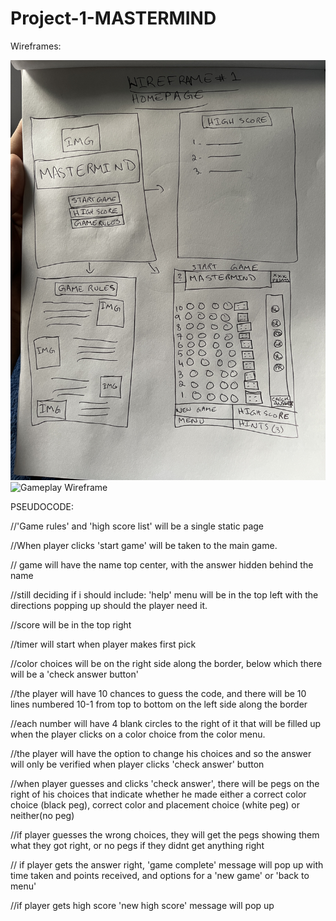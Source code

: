 # Project-1-MASTERMIND
Wireframes:

![Homepage Wireframe](imgs/wireframe1.jpg)
![Gameplay Wireframe](imgs/wireframe2.jpg)



PSEUDOCODE:

//'Game rules' and 'high score list' will be a single static page

//When player clicks 'start game' will be taken to the main game.


// game will have the name top center, with the answer hidden behind the name

//still deciding if i should include: 'help' menu will be in the top left with the directions popping up should the player need it.

//score will be in the top right

//timer will start when player makes first pick

//color choices will be on the right side along the border, below which there will be a 'check answer button'

//the player will have 10 chances to guess the code, and there will be 10 lines numbered 10-1 from top to bottom on the left side along the border

//each number will have 4 blank circles to the right of it that will be filled up when the player clicks on a color choice from the color menu.

//the player will have the option to change his choices and so the answer will only be verified when player clicks 'check answer' button

//when player guesses and clicks 'check answer', there will be pegs on the right of his choices that indicate whether he made either a correct color choice (black peg), correct color and placement choice (white peg) or neither(no peg)

//if player guesses the wrong choices, they will get the pegs showing them what they got right, or no pegs if they didnt get anything right

// if player gets the answer right, 'game complete' message will pop up with time taken and points received, and options for a 'new game' or 'back to menu'

//if player gets high score 'new high score' message will pop up

